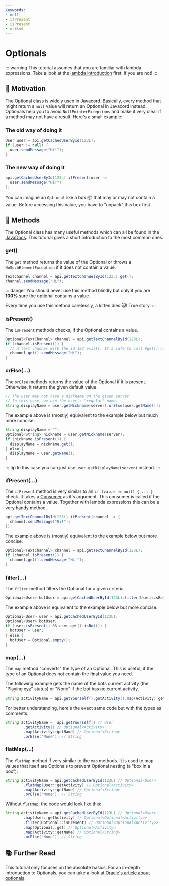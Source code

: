 ```yaml
---
keywords:
- null
- ifPresent
- isPresent
- orElse
---
```


# Optionals

::: warning
This tutorial assumes that you are familiar with lambda expressions.
Take a look at the [lambda introduction](/wiki/essential-knowledge/lambdas/) first, if you are not!
:::

## :muscle: Motivation

The Optional class is widely used in Javacord.
Basically, every method that might return a `null` value will return an Optional in Javacord instead.
Optionals help you to avoid `NullPointerExceptions` and make it very clear if a method may not have a result.
Here's a small example:

### The old way of doing it

```java
User user = api.getCachedUserById(123L);
if (user != null) {
  user.sendMessage("Hi!");
}
```

### The new way of doing it

```java
api.getCachedUserById(123L).ifPresent(user -> 
  user.sendMessage("Hi!")
);
```

You can imagine an `Optional` like a box :package: that may or may not contain a value.
Before accessing this value, you have to "unpack" this box first.

## :open_book: Methods

The Optional class has many useful methods which can all be found in the [JavaDocs](https://docs.oracle.com/javase/8/docs/api/java/util/Optional.html).
This tutorial gives a short introduction to the most common ones.

### get()

The `get` method returns the value of the Optional or throws a `NoSuchElementException` if it does not contain a value.

```java
TextChannel channel = api.getTextChannelById(123L).get();
channel.sendMessage("Hi");
```

::: danger
You should never use this method blindly but only if you are **100%** sure the optional contains a value.

Every time you use this method carelessly, a kitten dies :scream_cat:!
True story.
:::

### isPresent()

The `isPresent` methods checks, if the Optional contains a value.

```java
Optional<TextChannel> channel = api.getTextChannelById(123L);
if (channel.isPresent()) {
  // A text channel with the id 123 exists. It's safe to call #get() now
  channel.get().sendMessage("Hi");
}
```

### orElse(...)

The `orElse` methods returns the value of the Optional if it is present. Otherwise, it returns the given default value.

```java
// The user may not have a nickname on the given server. 
// In this case, we use the user's "regular" name.
String displayName = user.getNickname(server).orElse(user.getName());
```
The example above is (mostly) equivalent to the example below but much more concise.
```java
String displayName = "";
Optional<String> nickname = user.getNickname(server);
if (nickname.isPresent()) {
  displayName = nickname.get();
} else {
  displayName = user.getName();
}
```

::: tip
In this case you can just use `user.getDisplayName(server)` instead.
:::

### ifPresent(...)

The `ifPresent` method is very similar to an `if (value != null) { ... }` check. 
It takes a [Consumer](https://docs.oracle.com/javase/8/docs/api/java/util/function/Consumer.html) as it's argument.
This consumer is called if the Optional contains a value.
Together with lambda expressions this can be a very handy method.

```java
api.getTextChannelById(123L).ifPresent(channel -> {
  channel.sendMessage("Hi!");
});
```
The example above is (mostly) equivalent to the example below but more concise.
```java
Optional<TextChannel> channel = api.getTextChannelById(123L);
if (channel.isPresent()) {
  channel.get().sendMessage("Hi!");
}
```

### filter(...)

The `filter` method filters the Optional for a given criteria.

```java
Optional<User> botUser = api.getCachedUserById(123L).filter(User::isBot);
```
The example above is equivalent to the example below but more concise.
```java
Optional<User> user = api.getCachedUserById(123L);
Optional<User> botUser;
if (user.isPresent() && user.get().isBot()) {
  botUser = user;
} else {
  botUser = Optional.empty();
}
```

### map(...)

The `map` method "converts" the type of an Optional.
This is useful, if the type of an Optional does not contain the final value you need.

The following example gets the name of the bots current activity (the "Playing xyz" status) or "None" if the bot has no current activity.

```java
String activityName = api.getYourself().getActivity().map(Activity::getName).orElse("None");
```
For better understanding, here's the exact same code but with the types as comments:
```java
String activityName =  api.getYourself() // User
        .getActivity() // Optional<Activity>
        .map(Activity::getName) // Optional<String>
        .orElse("None"); // String
```

### flatMap(...)

The `flatMap` method if very similar to the `map` methods.
It is used to map values that itself are Optionals to prevent Optional nesting (a "box in a box").

```java
String activityName = api.getCachedUserById(123L) // Optional<User>
        .flatMap(User::getActivity) // Optional<Activity>
        .map(Activity::getName) // Optional<String>
        .orElse("None"); // String
```

Without `flatMap`, the code would look like this:
```java
String activityName = api.getCachedUserById(123L) // Optional<User>
        .map(User::getActivity) // Optional<Optional<Activity>>
        .filter(Optional::isPresent) // Optional<Optional<Activity>>
        .map(Optional::get) // Optional<Activity>
        .map(Activity::getName) // Optional<String>
        .orElse("None"); // String
```

## :books: Further Read

This tutorial only focuses on the absolute basics.
For an in-depth introduction to Optionals, you can take a look at
[Oracle's article about optionals](https://www.oracle.com/technical-resources/articles/java/java8-optional.html).

